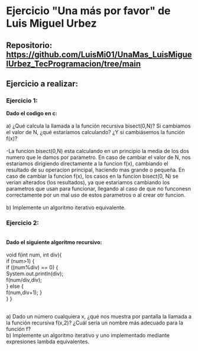 # Ejercicio "Una más por favor" de Luis Miguel Urbez

## Repositorio: https://github.com/LuisMi01/UnaMas_LuisMiguelUrbez_TecProgramacion/tree/main

## Ejercicio a realizar:

### Ejercicio 1:
  __Dado el codigo en c:__<br>
  <br>a) ¿Qué calcula la llamada a la función recursiva bisect(0,N)? Si cambiamos el valor de N, ¿qué estaríamos calculando? ¿Y si cambiásemos la función f(x)?<br>
  <br>-La funcion bisect(0,N) esta calculando en un principio la media de los dos numero que le damos por parametro. En caso de cambiar el valor de N, nos estariamos dirigiendo directamente a la funcion f(x), cambiando el resultado de su operacion principal, haciendo mas grande o pequeña. En caso de cambiar la funcion f(x), los casos en la funcion bisect(0, N) se verian alterados (los resultados), ya que estariamos cambiando los parametros que usan para funcionar, llegando al caso de que no funconesn correctamente por un mal uso de estos parametros o al crear otr funcion.<br>  
  b) Implemente un algoritmo iterativo equivalente.<br>
  
### Ejercicio 2:

<br>__Dado el siguiente algoritmo recursivo:__<br>
  <br>void f(int num, int div){<br>
    if (num>1) {<br>
    if ((num%div) == 0) { <br>
    System.out.println(div); <br>
    f(num/div,div);<br>
  } else {<br>
    f(num,div+1); }<br>
   } }<br>
   
<br>a) Dado un número cualquiera x, ¿qué nos muestra por pantalla la llamada a la función recursiva f(x,2)? ¿Cuál sería un nombre más adecuado para la función f?
<br>b) Implemente un algoritmo iterativo y uno implementado mediante expresiones lambda equivalentes.
